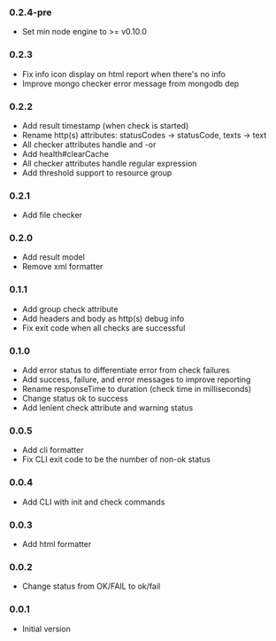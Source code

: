 ### 0.2.4-pre
* Set min node engine to >= v0.10.0

### 0.2.3
* Fix info icon display on html report when there's no info
* Improve mongo checker error message from mongodb dep

### 0.2.2
* Add result timestamp (when check is started)
* Rename http(s) attributes: statusCodes -> statusCode, texts -> text
* All checker attributes handle <attribute> and <attribute>-or
* Add health#clearCache
* All checker attributes handle regular expression
* Add threshold support to resource group

### 0.2.1
* Add file checker

### 0.2.0
* Add result model
* Remove xml formatter

### 0.1.1
* Add group check attribute
* Add headers and body as http(s) debug info
* Fix exit code when all checks are successful

### 0.1.0
* Add error status to differentiate error from check failures
* Add success, failure, and error messages to improve reporting
* Rename responseTime to duration (check time in milliseconds)
* Change status ok to success
* Add lenient check attribute and warning status

### 0.0.5
* Add cli formatter
* Fix CLI exit code to be the number of non-ok status

### 0.0.4
* Add CLI with init and check commands

### 0.0.3
* Add html formatter 

### 0.0.2
* Change status from OK/FAIL to ok/fail

### 0.0.1
* Initial version
